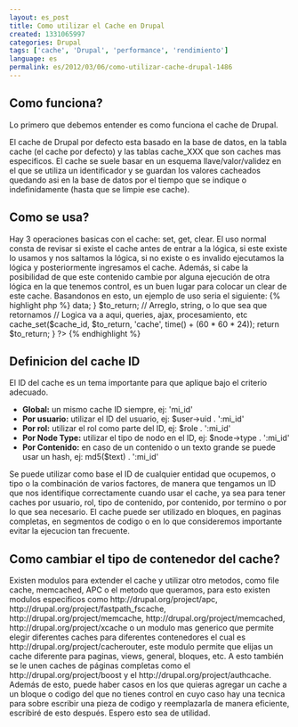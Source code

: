```yaml
---
layout: es_post
title: Como utilizar el Cache en Drupal
created: 1331065997
categories: Drupal
tags: ['cache', 'Drupal', 'performance', 'rendimiento']
language: es
permalink: es/2012/03/06/como-utilizar-cache-drupal-1486
---
```

<h2>Como funciona?</h2>
Lo primero que debemos entender es como funciona el cache de Drupal.

El cache de Drupal por defecto esta basado en la base de datos, en la tabla cache (el cache por defecto) y las tablas cache_XXX que son caches mas especificos.
El cache se suele basar en un esquema llave/valor/validez en el que se utiliza un identificador y se guardan los valores cacheados quedando asi en la base de datos por el tiempo que se indique o indefinidamente (hasta que se limpie ese cache).
<h2>Como se usa?</h2>
Hay 3 operaciones basicas con el cache: set, get, clear.
El uso normal consta de revisar si existe el cache antes de entrar a la lógica, si este existe lo usamos y nos saltamos la lógica, si no existe o es invalido ejecutamos la lógica y posteriormente ingresamos el cache.
Además, si cabe la posibilidad de que este contenido cambie por alguna ejecución de otra lógica en la que tenemos control, es un buen lugar para colocar un clear de este cache.
Basandonos en esto, un ejemplo de uso seria el siguiente:
{% highlight php %}
<?php
function my_logica($var1, $var2) {
  // Defina el ID que debe usarse en el cache
  $cache_id = 'my_cache:' . $var1;
  // 'cache' es el contenedor por defecto (tabla)
  if ($cached = cache_get($cache_id, 'cache')) { 
    return $cached->data;
  }
  $to_return; // Arreglo, string, o lo que sea que retornamos
  // Logica va a aqui, queries, ajax, procesamiento, etc
  cache_set($cache_id, $to_return, 'cache', time() + (60 * 60 * 24));
  return $to_return;
}
?>
{% endhighlight %}
<h2>Definicion del cache ID</h2>
El ID del cache es un tema importante para que aplique bajo el criterio adecuado.
<ul>
<li><strong>Global:</strong> un mismo cache ID siempre, ej: 'mi_id'</li>
<li><strong>Por usuario:</strong> utilizar el ID del usuario, ej: $user->uid . ':mi_id'</li>
<li><strong>Por rol:</strong> utilizar el rol como parte del ID, ej: $role . ':mi_id'</li>
<li><strong>Por Node Type:</strong> utilizar el tipo de nodo en el ID, ej: $node->type . ':mi_id'</li>
<li><strong>Por Contenido:</strong> en caso de un contenido o un texto grande se puede usar un hash, ej: md5($text) . ':mi_id' </li>
</ul>
Se puede utilizar como base el ID de cualquier entidad que ocupemos, o tipo o la combinación de varios factores, de manera que tengamos un ID que nos identifique correctamente cuando usar el cache, ya sea para tener caches por usuario, rol, tipo de contenido, por contenido, por termino o por lo que sea necesario.
El cache puede ser utilizado en bloques, en paginas completas, en segmentos de codigo o en lo que consideremos importante evitar la ejecucion tan frecuente.
<h2>Como cambiar el tipo de contenedor del cache?</h2>
Existen modulos para extender el cache y utilizar otro metodos, como file cache, memcached, APC o el metodo que queramos, para esto existen modulos especificos como http://drupal.org/project/apc, http://drupal.org/project/fastpath_fscache, http://drupal.org/project/memcache, http://drupal.org/project/memcached, http://drupal.org/project/xcache o un modulo mas generico que permite elegir diferentes caches para diferentes contenedores el cual es http://drupal.org/project/cacherouter, este modulo permite que elijas un cache diferente para paginas, views, general, bloques, etc.
A esto  también se le unen caches de páginas completas como el http://drupal.org/project/boost y el http://drupal.org/project/authcache.
Además de esto, puede haber casos en los que quieras agregar un cache a un bloque o codigo del que no tienes control en cuyo caso hay una tecnica para sobre escribir una pieza de codigo y reemplazarla de manera eficiente, escribiré de esto después.
Espero esto sea de utilidad.
